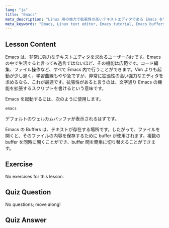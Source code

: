 ```yaml
---
lang: "ja"
title: "Emacs"
meta_description: "Linux 用の強力で拡張性の高いテキストエディタである Emacs を学びましょう。Emacs の buffers と基本的な使い方を理解します。今日から Emacs の旅を始めましょう！"
meta_keywords: "Emacs, Linux text editor, Emacs tutorial, Emacs buffers, Linux commands, 初心者，ガイド"
---
```


## Lesson Content

Emacs は、非常に強力なテキストエディタを求めるユーザー向けです。Emacs の中で生活すると言っても過言ではないほど、その機能は広範です。コード編集、ファイル操作など、すべて Emacs 内で行うことができます。Vim よりも起動が少し遅く、学習曲線もやや急ですが、非常に拡張性の高い強力なエディタを求めるなら、これが最適です。拡張性があると言うのは、文字通り Emacs の機能を拡張するスクリプトを書けるという意味です。

Emacs を起動するには、次のように使用します。

```bash
emacs
```

デフォルトのウェルカムバッファが表示されるはずです。

Emacs の Buffers は、テキストが存在する場所です。したがって、ファイルを開くと、そのファイルの内容を保存するために buffer が使用されます。複数の buffer を同時に開くことができ、buffer 間を簡単に切り替えることができます。

## Exercise

No exercises for this lesson.

## Quiz Question

No questions; move along!

## Quiz Answer
